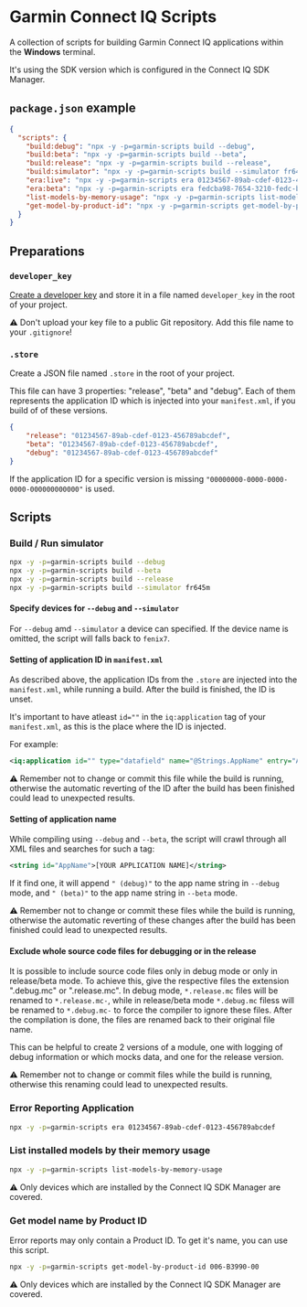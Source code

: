 # Garmin Connect IQ Scripts

A collection of scripts for building Garmin Connect IQ applications within the **Windows** terminal.

It's using the SDK version which is configured in the Connect IQ SDK Manager.

## `package.json` example

```json
{
  "scripts": {
    "build:debug": "npx -y -p=garmin-scripts build --debug",
    "build:beta": "npx -y -p=garmin-scripts build --beta",
    "build:release": "npx -y -p=garmin-scripts build --release",
    "build:simulator": "npx -y -p=garmin-scripts build --simulator fr645m",
    "era:live": "npx -y -p=garmin-scripts era 01234567-89ab-cdef-0123-456789abcdef",
    "era:beta": "npx -y -p=garmin-scripts era fedcba98-7654-3210-fedc-ba9876543210",
    "list-models-by-memory-usage": "npx -y -p=garmin-scripts list-models-by-memory-usage",
    "get-model-by-product-id": "npx -y -p=garmin-scripts get-model-by-product-id 006-B3990-00"
  }
}
```

## Preparations

### `developer_key`

[Create a developer key](https://developer.garmin.com/connect-iq/connect-iq-basics/getting-started/#generatingadeveloperkey) and store it in a file named `developer_key` in the root of your project.

⚠️ Don't upload your key file to a public Git repository. Add this file name to your `.gitignore`!

### `.store`

Create a JSON file named `.store` in the root of your project.

This file can have 3 properties: "release", "beta" and "debug". Each of them represents the application ID which is injected into your `manifest.xml`, if you build of of these versions.

```json
{
    "release": "01234567-89ab-cdef-0123-456789abcdef",
    "beta": "01234567-89ab-cdef-0123-456789abcdef",
    "debug": "01234567-89ab-cdef-0123-456789abcdef"
}
```

If the application ID for a specific version is missing `"00000000-0000-0000-0000-000000000000"` is used.

## Scripts

### Build / Run simulator

```bash
npx -y -p=garmin-scripts build --debug
npx -y -p=garmin-scripts build --beta
npx -y -p=garmin-scripts build --release
npx -y -p=garmin-scripts build --simulator fr645m
```

#### Specify devices for `--debug` and `--simulator`

For `--debug` amd `--simulator` a device can specified. If the device name is omitted, the script will falls back to `fenix7`.

#### Setting of application ID in `manifest.xml`

As described above, the application IDs from the `.store` are injected into the `manifest.xml`, while running a build.
After the build is finished, the ID is unset.

It's important to have atleast `id=""` in the `iq:application` tag of your `manifest.xml`, as this is the place where the ID is injected.

For example:

```xml
<iq:application id="" type="datafield" name="@Strings.AppName" entry="App" launcherIcon="@Drawables.LauncherIcon" minApiLevel="3.0.0">
```

⚠️ Remember not to change or commit this file while the build is running, otherwise the automatic reverting of the ID after the build has been finished could lead to unexpected results.

#### Setting of application name

While compiling using `--debug` and `--beta`, the script will crawl through all XML files and searches for such a tag:

```xml
<string id="AppName">[YOUR APPLICATION NAME]</string>
```

If it find one, it will append `" (debug)"` to the app name string in `--debug` mode, and `" (beta)"` to the app name string in `--beta` mode.

⚠️ Remember not to change or commit these files while the build is running, otherwise the automatic reverting of these changes after the build has been finished could lead to unexpected results.

#### Exclude whole source code files for debugging or in the release

It is possible to include source code files only in debug mode or only in release/beta mode. To achieve this, give the respective files the extension ".debug.mc" or ".release.mc".
In debug mode, `*.release.mc` files will be renamed to `*.release.mc-`, while in release/beta mode `*.debug.mc` filess will be renamed to `*.debug.mc-` to force the compiler to ignore these files.
After the compilation is done, the files are renamed back to their original file name.

This can be helpful to create 2 versions of a module, one with logging of debug information or which mocks data, and one for the release version.

⚠️ Remember not to change or commit files while the build is running, otherwise this renaming could lead to unexpected results.

### Error Reporting Application

```bash
npx -y -p=garmin-scripts era 01234567-89ab-cdef-0123-456789abcdef
```

### List installed models by their memory usage

```bash
npx -y -p=garmin-scripts list-models-by-memory-usage
```

⚠️ Only devices which are installed by the Connect IQ SDK Manager are covered.

### Get model name by Product ID

Error reports may only contain a Product ID. To get it's name, you can use this script.

```bash
npx -y -p=garmin-scripts get-model-by-product-id 006-B3990-00
```

⚠️ Only devices which are installed by the Connect IQ SDK Manager are covered.
